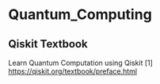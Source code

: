 # Quantum_Computing


## Qiskit Textbook
Learn Quantum Computation using Qiskit
[1] https://qiskit.org/textbook/preface.html
